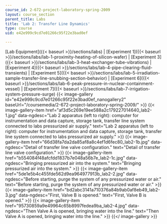 ```yaml
---
course_id: 2-672-project-laboratory-spring-2009
layout: course_section
parent_title: Labs
title: 'Lab 2: Transfer Line Dynamics'
type: course
uid: e42e999c9cd7e01266c95f22e3bad0ef

---
```


[Lab Equipment]({{< baseurl >}}/sections/labs) | [Experiment 1]({{< baseurl >}}/sections/labs/lab-1-proximity-heating-of-silicon-wafer) | [Experiment 3]({{< baseurl >}}/sections/labs/lab-3-heat-exchanger-tube-vibrations) | [Experiment 4]({{< baseurl >}}/sections/labs/lab-4-pipe-clearing-fluid-transients) | [Experiment 5]({{< baseurl >}}/sections/labs/lab-5-irradiation-sample-transfer-line-snubbing-section-behavior) | [Experiment 6]({{< baseurl >}}/sections/labs/lab-6-peak-pressure-in-nuclear-containment-vessel) | [Experiment 7]({{< baseurl >}}/sections/labs/lab-7-irrigation-system-pressure-surge)
{{< image-gallery id="e42e999c9cd7e01266c95f22e3bad0ef_nanogallery2" baseUrl="/coursemedia/2-672-project-laboratory-spring-2009/" >}}
{{< image-gallery-item href="af3d5c269e19ee588a2c179227014640_lab2-1.jpg" data-ngdesc="Lab 2 apparatus (left to right): computer for instrumentation and data capture, storage tank, transfer line system connected to labs pressurized air supply." text="Lab 2 apparatus (left to right): computer for instrumentation and data capture, storage tank, transfer line system connected to labs pressurized air supply." >}}
{{< image-gallery-item href="66d38fa7da2da85af8a8c4ef1d6fec80_lab2-1b.jpg" data-ngdesc="Detail of transfer line valve configuration." text="Detail of transfer line valve configuration." >}}
{{< image-gallery-item href="b554084f48afcfdd1837b7e048a56b7e_lab2-1c.jpg" data-ngdesc="Bringing pressurized air into the system." text="Bringing pressurized air into the system." >}}
{{< image-gallery-item href="5de1e5b4c455fde562d9ea964977913b_lab2-2.jpg" data-ngdesc="Before starting, purge the system of any pressurized water or air." text="Before starting, purge the system of any pressurized water or air." >}}
{{< image-gallery-item href="bd2abc3141a710376a84b9ab0af8eb49_lab2-3.jpg" data-ngdesc="First, Valve B is opened." text="First, Valve B is opened." >}}
{{< image-gallery-item href="95730859a9e49964c65b8997fedea9ba_lab2-4.jpg" data-ngdesc="Then Valve A is opened, bringing water into the line." text="Then Valve A is opened, bringing water into the line." >}}
{{</ image-gallery >}}